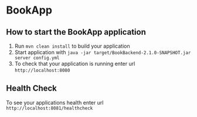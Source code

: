 # BookApp

How to start the BookApp application
---

1. Run `mvn clean install` to build your application
1. Start application with `java -jar target/BookBackend-2.1.0-SNAPSHOT.jar server config.yml`
1. To check that your application is running enter url `http://localhost:8080`

Health Check
---

To see your applications health enter url `http://localhost:8081/healthcheck`
